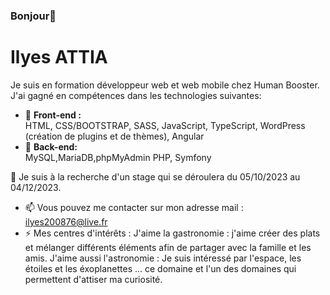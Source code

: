 ### Bonjour👋

# Ilyes ATTIA

Je suis en formation développeur web et web mobile chez Human Booster. J'ai gagné en compétences dans les technologies suivantes:
- 🌱 **Front-end :** <br>
      HTML, CSS/BOOTSTRAP, SASS, JavaScript, TypeScript, WordPress (création de plugins et de thèmes), Angular
- 🌱 **Back-end:** <br>
      MySQL,MariaDB,phpMyAdmin PHP, Symfony

🤔 Je suis à la recherche d'un stage qui se déroulera du 05/10/2023 au 04/12/2023.
- 📫 Vous pouvez me contacter sur mon adresse mail : ilyes200876@live.fr
- ⚡ Mes centres d'intérêts :
  J'aime la gastronomie : j'aime créer des plats et mélanger différents éléments afin de partager avec la famille et les amis.
  J'aime aussi l'astronomie : Je suis intéressé par l'espace, les étoiles et les éxoplanettes ... ce domaine et l'un des domaines qui permettent d'attiser ma curiosité.

